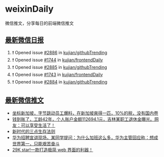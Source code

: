 # weixinDaily
微信推文，分享每日的前端微信推文

## [最新微信日报](https://github.com/kujian/weixinDaily/issues)

<!--START_SECTION:activity-->
1. ❗ Opened issue [#2886](https://github.com/kujian/githubTrending/issues/2886) in [kujian/githubTrending](https://github.com/kujian/githubTrending)
2. ❗ Opened issue [#1744](https://github.com/kujian/frontendDaily/issues/1744) in [kujian/frontendDaily](https://github.com/kujian/frontendDaily)
3. ❗ Opened issue [#2885](https://github.com/kujian/githubTrending/issues/2885) in [kujian/githubTrending](https://github.com/kujian/githubTrending)
4. ❗ Opened issue [#1743](https://github.com/kujian/frontendDaily/issues/1743) in [kujian/frontendDaily](https://github.com/kujian/frontendDaily)
5. ❗ Opened issue [#2884](https://github.com/kujian/githubTrending/issues/2884) in [kujian/githubTrending](https://github.com/kujian/githubTrending)
<!--END_SECTION:activity-->


## [最新微信推文](https://weixin.qdkfweb.cn/)

<!-- BLOG-POST-LIST:START -->
- [坐标新加坡，字节跳动员工爆料，在新加坡爽得一匹，10%的税，没有国内卷](https://weixin.qdkfweb.cn/48602.html)
- [钱到账了，工龄42年，个人账户金额112694.1元，吉林某职工退休金曝光。网友：可以享受生活了！](https://weixin.qdkfweb.cn/48603.html)
- [新时代的三点生存法则](https://weixin.qdkfweb.cn/48597.html)
- [华为招聘宣讲现场，某同学提问：为什么加班这么多，华为主管回应称：想成世界第一，只能艰苦奋斗](https://weixin.qdkfweb.cn/48623.html)
- [29K star!一款打造极简 web 界面的利器！](https://weixin.qdkfweb.cn/48625.html)
<!-- BLOG-POST-LIST:END -->